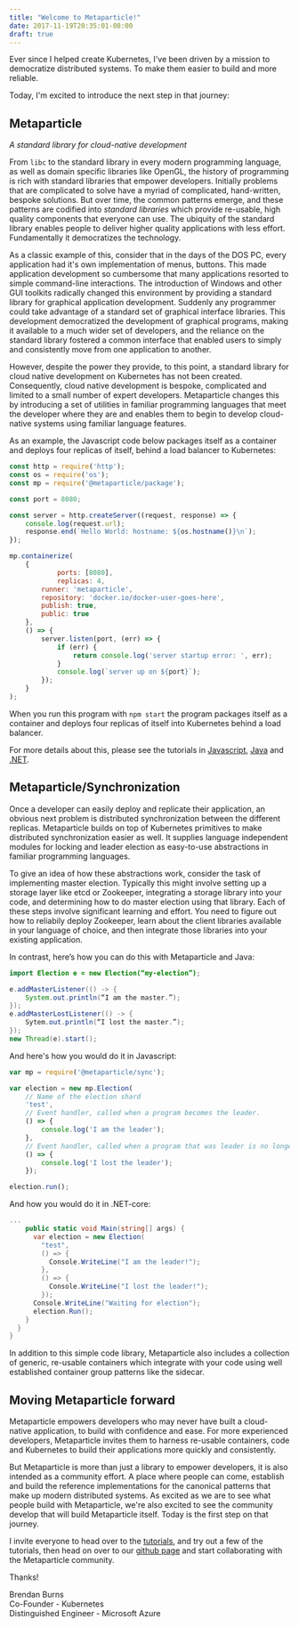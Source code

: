 ```yaml
---
title: "Welcome to Metaparticle!"
date: 2017-11-19T20:35:01-08:00
draft: true
---
```


Ever since I helped create Kubernetes, I've been driven by a mission to democratize distributed systems.
To make them easier to build and more reliable.

Today, I'm excited to introduce the next step in that journey:

Metaparticle
------
*A standard library for cloud-native development*

From `libc` to the standard library in every modern programming language, as well as domain specific
libraries like OpenGL, the history of programming is rich with standard libraries that empower developers.
Initially problems
that are complicated to solve have a myriad of complicated, hand-written, bespoke solutions. But over time,
the common patterns emerge, and these patterns are codified into _standard libraries_ which provide
re-usable, high quality components that everyone can use. The ubiquity of the standard library enables people
to deliver higher quality applications with less effort. Fundamentally it democratizes the technology.

As a classic example of this, consider that in the days of the DOS PC, every application had it's own implementation of 
menus, buttons. This made application development so cumbersome that many applications resorted to simple command-line interactions. 
The introduction of Windows and other GUI toolkits radically changed this environment by providing a standard library for graphical application development. Suddenly any programmer could take advantage of a standard set of graphical interface libraries. This development democratized the development of graphical programs, making it available to a much wider set of developers, and the reliance on the standard library fostered a common interface that enabled users to simply and consistently move from one application to another.

However, despite the power they provide, to this point, a standard library for cloud native development on Kubernetes has not been created. 
Consequently, cloud native development is bespoke, complicated and limited to a small number of expert developers. 
Metaparticle changes this by introducing a set of utilities in familiar programming languages that meet the developer where they are and enables them to
begin to develop cloud-native systems using familiar language features. 

As an example, the Javascript code below packages itself as a container and deploys four replicas of itself, behind a
load balancer to Kubernetes:

```javascript
const http = require('http');
const os = require('os');
const mp = require('@metaparticle/package');

const port = 8080;

const server = http.createServer((request, response) => {
	console.log(request.url);
	response.end(`Hello World: hostname: ${os.hostname()}\n`);
});

mp.containerize(
	{
        	ports: [8080],
        	replicas: 4,
		runner: 'metaparticle',
		repository: 'docker.io/docker-user-goes-here',
		publish: true,
		public: true
	},
	() => {
		server.listen(port, (err) => {
			if (err) {
				return console.log('server startup error: ', err);
			}
			console.log(`server up on ${port}`);
		});
	}
);
```

When you run this program with `npm start` the program packages itself as a container and deploys four replicas of itself into Kubernetes behind a load balancer.

For more details about this, please see the tutorials in [Javascript](/tutorials/javascript/), [Java](/tutorials/java/) and [.NET](/tutorials/dotnet/).

## Metaparticle/Synchronization
Once a developer can easily deploy and replicate their application, an obvious next problem is distributed synchronization between the different replicas.
Metaparticle builds on top of Kubernetes primitives to make distributed synchronization easier as well. It supplies language independent modules for
locking and leader election as easy-to-use abstractions in familiar programming languages.

To give an idea of how these abstractions work, consider the task of implementing master election. Typically this might involve setting up a storage layer like etcd or Zookeeper, integrating a storage library into your code, and determining how to do master election using that library. Each of these steps involve significant learning and effort. You need to figure out how to reliabily deploy Zookeeper, learn about the client libraries available in your language of choice, and then integrate those libraries into your existing application.

In contrast, here’s how you can do this with Metaparticle and Java:


```java
import Election e = new Election(“my-election”);

e.addMasterListener(() -> {
    System.out.println(“I am the master.”);
});
e.addMasterLostListener(() -> {
    Sytem.out.println(“I lost the master.”);
});
new Thread(e).start();
```

And here's how you would do it in Javascript:
```javascript
var mp = require('@metaparticle/sync');

var election = new mp.Election(
    // Name of the election shard
    'test',
    // Event handler, called when a program becomes the leader.
    () => {
        console.log('I am the leader');
    },
    // Event handler, called when a program that was leader is no longer leader.
    () => {
        console.log('I lost the leader');
    });

election.run();
```

And how you would do it in .NET-core:
```cs
...
    public static void Main(string[] args) {
      var election = new Election(
        "test",
        () => {
          Console.WriteLine("I am the leader!");
        },
        () => {
          Console.WriteLine("I lost the leader!");
        });
      Console.WriteLine("Waiting for election");
      election.Run();
    }
  }
}
```

In addition to this simple code library, Metaparticle also includes a collection of generic, re-usable containers which integrate with your code using well established container group patterns like the sidecar.

## Moving Metaparticle forward

Metaparticle empowers developers who may never have built a cloud-native application, to build with confidence and ease. For more experienced developers, Metaparticle invites them to harness re-usable containers, code and Kubernetes to build their applications more quickly and consistently.

But Metaparticle is more than just a library to empower developers, it is also intended as a community effort. A place where people can come, establish and build the reference implementations for the canonical patterns that make up modern distributed systems. As excited as we are to see what people build with Metaparticle, we're also excited to see the community develop that will build Metaparticle itself. Today is the first step on that journey.

I invite everyone to head over to the [tutorials](https://metaparticle.io/tutorials/), and try out a few of the tutorials, 
then head on over to our [github page](https://github.com/metaparticle-io/)  and start collaborating with the Metaparticle community.


Thanks!

Brendan Burns  
Co-Founder - Kubernetes  
Distinguished Engineer - Microsoft Azure  



